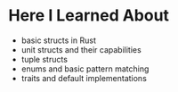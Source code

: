 # Here I Learned About
- basic structs in Rust
- unit structs and their capabilities
- tuple structs
- enums and basic pattern matching
- traits and default implementations
